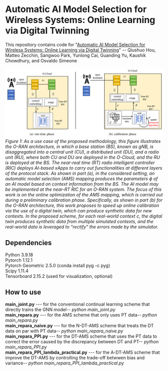 # Automatic AI Model Selection for Wireless Systems: Online Learning via Digital Twinning
This repository contains code for "[Automatic AI Model Selection for Wireless Systems: Online Learning via Digital Twinning](https://arxiv.org/pdf/2406.15819)" -- Qiushuo Hou, Matteo Zecchin, Sangwoo Park, Yunlong Cai, Guanding Yu, Kaushik Chowdhury, and Osvaldo Simeone

![O-RAN](https://github.com/qiushuo0913/DT-powered-AMS/blob/main/image/summary1.png)  
*Figure 1: As a use case of the proposed methodology, this figure illustrates the  O-RAN architecture, in which a base station (BS), known as gNB, is disaggregated into a central unit (CU), a distributed unit (DU), and a radio unit (RU), where both CU and DU are deployed in the O-Cloud, and the RU is deployed at the BS. The near-real time (RT) radio intelligent controller (RIC)  deploys AI-based xApps to carry out functionalities at different layers of the protocol stack. As shown in part (a), in the considered setting, an automatic model selection (AMS) mapping produces the parameters $\phi$ of an AI model  based on  context information from the BS. The AI model may be implemented at the near-RT RIC for an O-RAN system. The focus of this work is on the online optimization of the AMS mapping, which is carried out during a preliminary calibration phase. Specifically, as shown in part (b) for the O-RAN architecture, this work proposes to speed up online calibration via the use of a digital twin, which can produce synthetic data for new contexts.  In the proposed scheme, for each real-world context $c$, the digital twin produces synthetic data from multiple simulated contexts, and the real-world data is leveraged to “rectify” the errors made by the simulator.*
## Dependencies
Python 3.9.18  
Pytorch 1.12.1  
Pytorch Geometric 2.5.0 (conda install pyg -c pyg)  
Scipy 1.11.4  
Tensorboard 2.15.2 (used for visualization, optional)  
## How to use
**main_joint.py** --- for the conventional continual learning scheme that directly trains the GNN model-- *python main_joint.py*  
**main_repara.py** --- for the AMS scheme that only uses PT data-- *python main_repara.py*  
**main_repara_naive.py** --- for the N-DT-AMS scheme that treats the DT data on par with PT data-- *python main_repara_naive.py*  
**main_repara_PPI.py** --- for the DT-AMS scheme that uses the PT data to correct the error caused by the discrepancy between DT and PT-- *python main_repara_PPI.py*   
**main_repara_PPI_lambda_practical.py** --- for the A-DT-AMS scheme that improve the DT-AMS by controlling the trade-off betwwen bias and variance-- *python main_repara_PPI_lambda_practical.py* 
